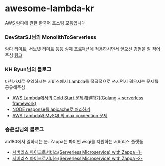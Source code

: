 # awesome-lambda-kr
AWS 람다에 관한 한국어 포스팅 모음입니다

### DevStarSJ님의 MonolithToServerless
람다 리미트, 서브넷 리미트 등등 실제 프로덕션에 적용하시면서 얻으신 경험을 잘 적어주심
[링크](https://github.com/DevStarSJ/Study/tree/master/Blog/Cloud/AWS/Serverless)

### KH Byun님의 블로그
마찬가지로 운영하시는 서비스에서 Lambda를 적극적으로 쓰시면서 겪으시는 문제를 공유해주심
- [AWS Lambda에서의 Cold Start 문제 해결하기(Golang + serverless framework)](https://novemberde.github.io/aws/2018/02/02/Lambda_coldStart.html)
- [NODE response를 apicache로 처리하기](https://novemberde.github.io/node/2018/03/01/Node_apicache.html)
- [AWS Lambda와 MySQL의 max connection 문제](https://novemberde.github.io/aws/2018/01/29/Mysql_maxConnection.html)

### 송윤섭님의 블로그
ab180에서 일하시는 분. Zappa는 파이썬 wsgi를 지원하는 서버리스 플랫폼
- [서버리스 마이크로서비스(Serverless Microservice) with Zappa -1-](https://songyunseop.github.io/post/2017/09/serverless-microservice-with-zappa-1-/)
- [서버리스 마이크로서비스(Serverless Microservice) with Zappa -2-](https://songyunseop.github.io/post/2017/09/serverless-microservice-with-zappa-2-/)
